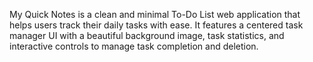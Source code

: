 My Quick Notes is a clean and minimal To-Do List web application that helps users track their daily tasks with ease. It features a centered task manager UI with a beautiful background image, task statistics, and interactive controls to manage task completion and deletion.
